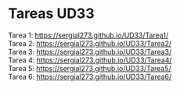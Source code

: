 # Tareas UD33

Tarea 1: https://sergial273.github.io/UD33/Tarea1/
<br />
Tarea 2: https://sergial273.github.io/UD33/Tarea2/
<br />
Tarea 3: https://sergial273.github.io/UD33/Tarea3/
<br />
Tarea 4: https://sergial273.github.io/UD33/Tarea4/
<br />
Tarea 5: https://sergial273.github.io/UD33/Tarea5/
<br />
Tarea 6: https://sergial273.github.io/UD33/Tarea6/